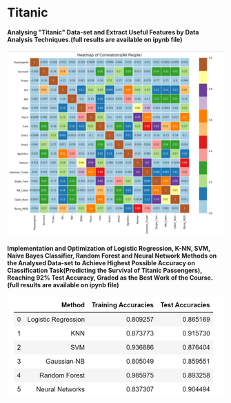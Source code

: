 # Titanic
#### Analysing "Titanic" Data-set and Extract Useful Features by Data Analysis Techniques.(full results are available on ipynb file)
![alt text](https://github.com/arshafiee/Titanic/blob/master/Data-Analysis/data-analysis.png)
#### Implementation and Optimization of Logistic Regression, K-NN, SVM, Naive Bayes Classifier, Random Forest and Neural Network Methods on the Analysed Data-set to Achieve Highest Possible Accuracy on Classification Task(Predicting the Survival of Titanic Passengers), Reaching 92% Test Accuracy, Graded as the Best Work of the Course.(full results are available on ipynb file)
![alt text](https://github.com/arshafiee/Titanic/blob/master/Prediction/prediction%20result.png)
